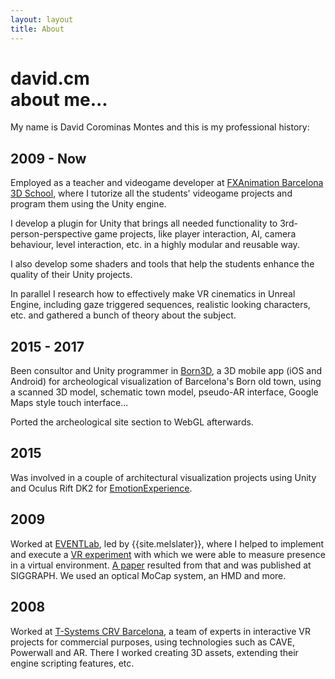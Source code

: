 ```yaml
---
layout: layout
title: About
---
```


<h1>
david.cm<section class="byline">about me...</section>
</h1>

My name is David Corominas Montes and this is my professional history:

2009 - Now
---

Employed as a teacher and videogame developer at [FXAnimation Barcelona 3D School](http://www.fxanimation.es), where I tutorize all the students' videogame projects and program them using the Unity engine.

I develop a plugin for Unity that brings all needed functionality to 3rd-person-perspective game projects, like player interaction, AI, camera behaviour, level interaction, etc. in a highly modular and reusable way.

I also develop some shaders and tools that help the students enhance the quality of their Unity projects.

In parallel I research how to effectively make VR cinematics in Unreal Engine, including gaze triggered sequences, realistic looking characters, etc. and gathered a bunch of theory about the subject.

2015 - 2017
---

Been consultor and Unity programmer in [Born3D](projects/born3d), a 3D mobile app (iOS and Android) for archeological visualization of Barcelona's Born old town, using a scanned 3D model, schematic town model, pseudo-AR interface, Google Maps style touch interface...

Ported the archeological site section to WebGL afterwards.

2015
---

Was involved in a couple of architectural visualization projects using Unity and Oculus Rift DK2 for [EmotionExperience](http://www.emotionexperience.com).

2009
---

Worked at [EVENTLab](http://www.event-lab.org/), led by {{site.melslater}}, where I helped to implement and execute a [VR experiment](http://www.youtube.com/watch?v=QEKxyhSPiVg) with which we were able to measure presence in a virtual environment. [A paper](projects/paper-simulating-virtual-env) resulted from that and was published at SIGGRAPH. We used an optical MoCap system, an HMD and more.

2008
---

Worked at [T-Systems CRV Barcelona](http://www.crviberia.com/), a team of experts in interactive VR projects for commercial purposes, using technologies such as CAVE, Powerwall and AR. There I worked creating 3D assets, extending their engine scripting features, etc.
